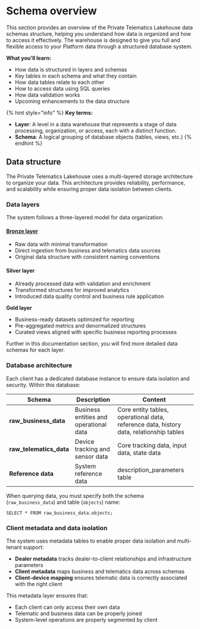 # Schema overview

This section provides an overview of the Private Telematics Lakehouse data schemas structure, helping you understand how data is organized and how to access it effectively. The warehouse is designed to give you full and flexible access to your Platform data through a structured database system.

**What you'll learn:**

* How data is structured in layers and schemas
* Key tables in each schema and what they contain
* How data tables relate to each other
* How to access data using SQL queries
* How data validation works
* Upcoming enhancements to the data structure

{% hint style="info" %}
**Key terms:**

* **Layer**: A level in a data warehouse that represents a stage of data processing, organization, or access, each with a distinct function.
* **Schema**: A logical grouping of database objects (tables, views, etc.)
{% endhint %}

## Data structure

The Private Telematics Lakehouse uses a multi-layered storage architecture to organize your data. This architecture provides reliability, performance, and scalability while ensuring proper data isolation between clients.

### Data layers

The system follows a three-layered model for data organization:

#### [**Bronze layer**](bronze-layer.md)

* Raw data with minimal transformation
* Direct ingestion from business and telematics data sources
* Original data structure with consistent naming conventions

#### **Silver layer**

* Already processed data with validation and enrichment
* Transformed structures for improved analytics
* Introduced data quality control and business rule application

**Gold layer**

* Business-ready datasets optimized for reporting
* Pre-aggregated metrics and denormalized structures
* Curated views aligned with specific business reporting processes

Further in this documentation section, you will find more detailed data schemas for each layer.

### Database architecture

Each client has a dedicated database instance to ensure data isolation and security. Within this database:

| **Schema**                | **Description**                        | **Content**                                                                             |
| ------------------------- | -------------------------------------- | --------------------------------------------------------------------------------------- |
| **raw\_business\_data**   | Business entities and operational data | Core entity tables, operational data, reference data, history data, relationship tables |
| **raw\_telematics\_data** | Device tracking and sensor data        | Core tracking data, input data, state data                                              |
| **Reference data**        | System reference data                  | description\_parameters table                                                           |

When querying data, you must specify both the schema (`raw_business_data`) and table (`objects`) name:

`SELECT * FROM raw_business_data.objects;`

### Client metadata and data isolation

The system uses metadata tables to enable proper data isolation and multi-tenant support:

* **Dealer metadata** tracks dealer-to-client relationships and infrastructure parameters
* **Client metadata** maps business and telematics data across schemas
* **Client-device mapping** ensures telematic data is correctly associated with the right client

This metadata layer ensures that:

* Each client can only access their own data
* Telematic and business data can be properly joined
* System-level operations are properly segmented by client
